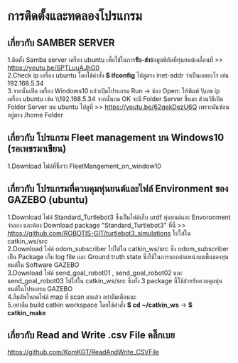 # การติดตั้งและทดลองโปรแกรม
## เกี่ยวกับ SAMBER SERVER 
1.ติดตั้ง Samba server เครื่อง ubuntu เพื่อใช้ในการ**รับ-ส่ง**ข้อมูลพิกัดที่หุ่นยนต์เคลื่อนที่ >> https://youtu.be/SPTLuuAJhG0 <br />
2.Check ip เครื่อง ubuntu โดยใช้คำสั่ง **$ ifconfig** ไปดูตรง inet-addr ว่าเป็นเลขอะไร เช่น 192.168.5.34 <br />
3.จากนั้นเปิด เครื่อง Windows10 แล้วเปฺิดโปรแกรม Run -> ช่อง Open: ให้พิมพ์ \\\เลข ip เครื่อง ubuntu เช่น \\\192.168.5.34 จากนั้นกด OK จะมี Folder Server ขึ้นมา ส่วนวิธีเปิด Folder Server บน ubuntu ไปดูที่ >> https://youtu.be/62qekDezU6Q เพราะมันซ่อนอยู่ตรง /home Folder
## 
## เกี่ยวกับ โปรแกรม Fleet management บน Windows10 (รอเพชรมาเขียน)
1.Download ไฟล์ที่ชื่อว่า FleetMangement_on_window10
##
## เกี่ยวกับ โปรแกรมที่ควบคุมหุ่นยนต์และไฟล์ Environment ของ GAZEBO (ubuntu)
1.Download ไฟล์ Standard_Turtlebot3 ซึ่งเป็นไฟล์เก็บ urdf หุ่นยนต์และ Envoronment จำลอง และต้อง Download package "Standard_Turtlebot3" ที่นี่ >> https://github.com/ROBOTIS-GIT/turtlebot3_simulations ไปใส่ใน catkin_ws/src <br />
2.Download ไฟล์ odom_subscriber ไปใส่ใน catkin_ws/src  ซึ่ง odom_subscriber เป็น  Package เก็บ log file และ Ground truth state ซึ่งใช้ในการบอกตำแหน่งบนพื้นของหุ่นยนต์ใน Software GAZEBO <br />
3.Download ไฟล์ send_goal_robot01 , send_goal_robot02 และ send_goal_robot03 ไปใส่ใน catkin_ws/src ซึ่งทั้ง 3 package นี้ใช้สำหรับควบคุมหุ่นยนต์ในโปรแกรม GAZEBO <br />
4.ลืมอัพโหลดไฟล์ map ที่ scan มาแล้ว อย่าลืมเตือนนะ <br />
5.อย่าลืม build catkin workspace โดยใช้คำสั่ง **$ cd ~/catkin_ws** -> **$ catkin_make**
##
## เกี่ยวกับ Read and Write .csv File คลิ๊กเบย
https://github.com/KomKGT/ReadAndWrite_CSVFile
##
